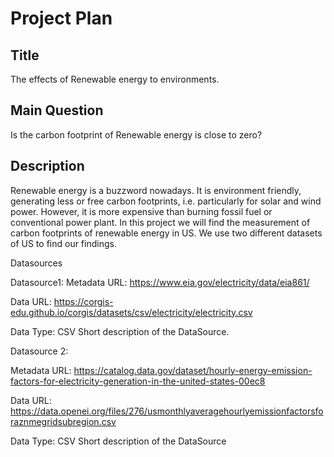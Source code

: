 # Project Plan
## Title
The effects of Renewable energy to environments.

## Main Question
Is the carbon footprint of Renewable energy is close to zero?
## Description

Renewable energy is a buzzword nowadays. It is environment friendly, generating less or free carbon footprints, i.e. particularly for solar and wind power. However, it is more expensive than burning fossil fuel or conventional power plant. In this project we will find the measurement of carbon footprints of renewable energy in US. We use two different datasets of US to find our findings. 

Datasources

Datasource1: 
Metadata URL: https://www.eia.gov/electricity/data/eia861/

Data URL: https://corgis-edu.github.io/corgis/datasets/csv/electricity/electricity.csv

Data Type: CSV
Short description of the DataSource.



Datasource 2:

Metadata URL: https://catalog.data.gov/dataset/hourly-energy-emission-factors-for-electricity-generation-in-the-united-states-00ec8

Data URL: https://data.openei.org/files/276/usmonthlyaveragehourlyemissionfactorsforaznmegridsubregion.csv

Data Type: CSV
Short description of the DataSource
